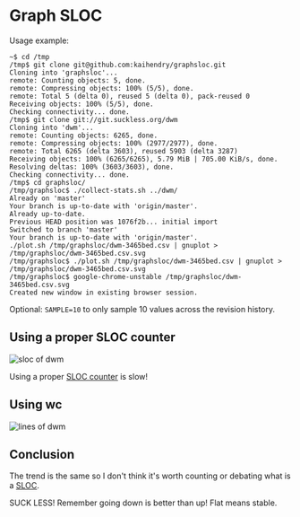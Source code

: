 # Graph SLOC

Usage example:

	~$ cd /tmp
	/tmp$ git clone git@github.com:kaihendry/graphsloc.git
	Cloning into 'graphsloc'...
	remote: Counting objects: 5, done.
	remote: Compressing objects: 100% (5/5), done.
	remote: Total 5 (delta 0), reused 5 (delta 0), pack-reused 0
	Receiving objects: 100% (5/5), done.
	Checking connectivity... done.
	/tmp$ git clone git://git.suckless.org/dwm
	Cloning into 'dwm'...
	remote: Counting objects: 6265, done.
	remote: Compressing objects: 100% (2977/2977), done.
	remote: Total 6265 (delta 3603), reused 5903 (delta 3287)
	Receiving objects: 100% (6265/6265), 5.79 MiB | 705.00 KiB/s, done.
	Resolving deltas: 100% (3603/3603), done.
	Checking connectivity... done.
	/tmp$ cd graphsloc/
	/tmp/graphsloc$ ./collect-stats.sh ../dwm/
	Already on 'master'
	Your branch is up-to-date with 'origin/master'.
	Already up-to-date.
	Previous HEAD position was 1076f2b... initial import
	Switched to branch 'master'
	Your branch is up-to-date with 'origin/master'.
	./plot.sh /tmp/graphsloc/dwm-3465bed.csv | gnuplot > /tmp/graphsloc/dwm-3465bed.csv.svg
	/tmp/graphsloc$ ./plot.sh /tmp/graphsloc/dwm-3465bed.csv | gnuplot > /tmp/graphsloc/dwm-3465bed.csv.svg
	/tmp/graphsloc$ google-chrome-unstable /tmp/graphsloc/dwm-3465bed.csv.svg
	Created new window in existing browser session.

Optional: `SAMPLE=10` to only sample 10 values across the revision history.

## Using a proper SLOC counter

<img src=http://s.natalian.org/2016-03-03/sloc-dwm-3465bed.svg alt="sloc of dwm">

Using a proper [SLOC counter](https://github.com/flosse/sloc) is slow!

## Using wc

<img src=http://s.natalian.org/2016-03-03/findwc-dwm-3465bed.svg alt="lines of dwm">

## Conclusion

The trend is the same so I don't think it's worth counting or debating what is
a [SLOC](https://en.wikipedia.org/wiki/Source_lines_of_code).

SUCK LESS! Remember going down is better than up! Flat means stable.
